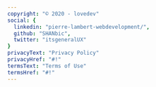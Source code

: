 ```yaml
---
copyright: "© 2020 - lovedev"
social: {
  linkedin: "pierre-lambert-webdevelopment/",
  github: "SHANbic",
  twitter: "itsgeneralUX"
}
privacyText: "Privacy Policy"
privacyHref: "#!"
termsText: "Terms of Use"
termsHref: "#!"
---
```

